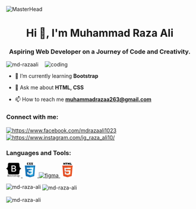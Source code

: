 ![MasterHead](https://trisya.com/myimg/child/Website%20Design.gif)
<h1 align="center">Hi 👋, I'm Muhammad Raza Ali</h1>
<h3 align="center">Aspiring Web Developer on a Journey of Code and Creativity.</h3>
<img align="right" alt="coding" width="400" src="https://camo.githubusercontent.com/cae12fddd9d6982901d82580bdf321d81fb299141098ca1c2d4891870827bf17/68747470733a2f2f6d69726f2e6d656469756d2e636f6d2f6d61782f313336302f302a37513379765349765f7430696f4a2d5a2e676966 ">

<p align="left"> <img src="https://komarev.com/ghpvc/?username=md-razaali&label=Profile%20views&color=0e75b6&style=flat" alt="md-razaali" /> </p>

- 🌱 I’m currently learning **Bootstrap**

- 💬 Ask me about **HTML, CSS**

- 📫 How to reach me **muhammadrazaa263@gmail.com**

<h3 align="left">Connect with me:</h3>
<p align="left">
<a href="https://fb.com/https://www.facebook.com/mdrazaali1023" target="blank"><img align="center" src="https://raw.githubusercontent.com/rahuldkjain/github-profile-readme-generator/master/src/images/icons/Social/facebook.svg" alt="https://www.facebook.com/mdrazaali1023" height="30" width="40" /></a>
<a href="https://instagram.com/https://www.instagram.com/ig_raza_ali10/" target="blank"><img align="center" src="https://raw.githubusercontent.com/rahuldkjain/github-profile-readme-generator/master/src/images/icons/Social/instagram.svg" alt="https://www.instagram.com/ig_raza_ali10/" height="30" width="40" /></a>
</p>

<h3 align="left">Languages and Tools:</h3>
<p align="left"> <a href="https://getbootstrap.com" target="_blank" rel="noreferrer"> <img src="https://raw.githubusercontent.com/devicons/devicon/master/icons/bootstrap/bootstrap-plain-wordmark.svg" alt="bootstrap" width="40" height="40"/> </a> <a href="https://www.w3schools.com/css/" target="_blank" rel="noreferrer"> <img src="https://raw.githubusercontent.com/devicons/devicon/master/icons/css3/css3-original-wordmark.svg" alt="css3" width="40" height="40"/> </a> <a href="https://www.figma.com/" target="_blank" rel="noreferrer"> <img src="https://www.vectorlogo.zone/logos/figma/figma-icon.svg" alt="figma" width="40" height="40"/> </a> <a href="https://www.w3.org/html/" target="_blank" rel="noreferrer"> <img src="https://raw.githubusercontent.com/devicons/devicon/master/icons/html5/html5-original-wordmark.svg" alt="html5" width="40" height="40"/> </a> </p>

<p><img align="left" src="https://github-readme-stats.vercel.app/api/top-langs?username=md-raza-ali&show_icons=true&locale=en&layout=compact" alt="md-raza-ali" /></p>

<p>&nbsp;<img align="center" src="https://github-readme-stats.vercel.app/api?username=md-raza-ali&show_icons=true&locale=en" alt="md-raza-ali" /></p>

<p><img align="center" src="https://github-readme-streak-stats.herokuapp.com/?user=md-raza-ali&" alt="md-raza-ali" /></p>
